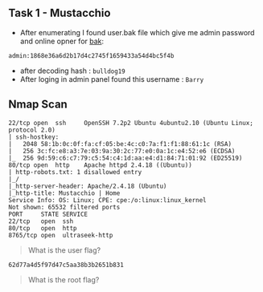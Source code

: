 ## Task 1 - Mustacchio
- After enumerating I found user.bak file which give me admin password and online opner for [bak](https://filext.com/file-extension/BAK):
```
admin:1868e36a6d2b17d4c2745f1659433a54d4bc5f4b
```
- after decoding hash : `bulldog19`
- After loging in admin panel found this username : `Barry`
## Nmap Scan
```
22/tcp open  ssh     OpenSSH 7.2p2 Ubuntu 4ubuntu2.10 (Ubuntu Linux; protocol 2.0)
| ssh-hostkey:
|   2048 58:1b:0c:0f:fa:cf:05:be:4c:c0:7a:f1:f1:88:61:1c (RSA)
|   256 3c:fc:e8:a3:7e:03:9a:30:2c:77:e0:0a:1c:e4:52:e6 (ECDSA)
|_  256 9d:59:c6:c7:79:c5:54:c4:1d:aa:e4:d1:84:71:01:92 (ED25519)
80/tcp open  http    Apache httpd 2.4.18 ((Ubuntu))
| http-robots.txt: 1 disallowed entry
|_/
|_http-server-header: Apache/2.4.18 (Ubuntu)
|_http-title: Mustacchio | Home
Service Info: OS: Linux; CPE: cpe:/o:linux:linux_kernel
Not shown: 65532 filtered ports
PORT     STATE SERVICE
22/tcp   open  ssh
80/tcp   open  http
8765/tcp open  ultraseek-http
```
> What is the user flag?
```
62d77a4d5f97d47c5aa38b3b2651b831
```
> What is the root flag?
```
```
